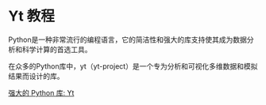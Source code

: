 # Yt 教程

<show-structure depth="3"/>

Python是一种非常流行的编程语言，它的简洁性和强大的库支持使其成为数据分析和科学计算的首选工具。

在众多的Python库中，yt（yt-project）是一个专为分析和可视化多维数据和模拟结果而设计的库。



<seealso>
<category ref="ref_docs">
    <a href="https://mp.weixin.qq.com/s/SAExJpbiNbfkmpsLikmI_A">强大的 Python 库: Yt</a>
</category>
<category ref="ref_github">
</category>
<category ref="ref_issues">
</category>
<category ref="ref_hf">
</category>
<category ref="ref_ms">
</category>
</seealso>

